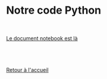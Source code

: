 # Notre code Python
<br/>

<a href="notrenotebook-checkpoint.ipynb"> Le document notebook est là </a>
<br/>
<br/>
<br/>
<br/>
<br/>
<a href="index.html"> Retour à l'accueil </a>
